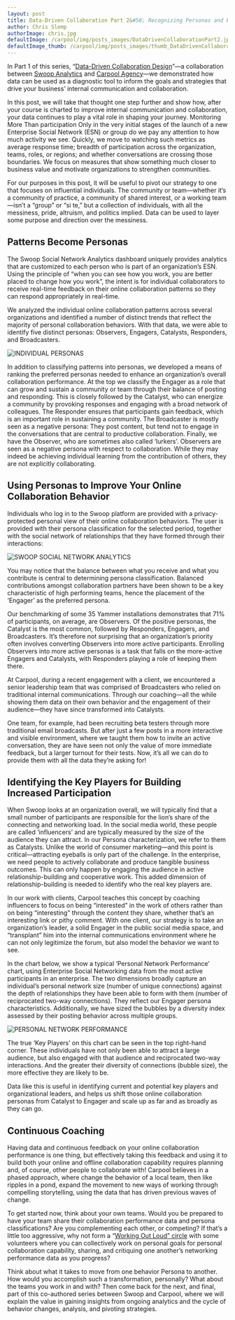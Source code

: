 ```yaml
---
layout: post
title: Data-Driven Collaboration Part 2&#58; Recognizing Personas and Behaviors to Improve Engagement
author: Chris Slemp
authorImage: chris.jpg
defaultImage: /carpool/img/posts_images/DataDrivenCollaborationPart2.jpg
defaultImage_thumb: /carpool/img/posts_images/thumb_DataDrivenCollaborationPart2.jpg
---
```


In Part 1 of this series, “[Data-Driven Collaboration Design](http://carpoolagency.com/articles/Data-Driven-Collaboration-Part-1-How-Rich-Data-Can-Improve-Your-Communication.html)”—a collaboration between [Swoop Analytics](http://swoopanalytics.com/) and [Carpool Agency](http://carpoolagency.com)—we demonstrated how data can be used as a diagnostic tool to inform the goals and strategies that drive your business’ internal communication and collaboration. 

<!--more-->

In this post, we will take that thought one step further and show how, after your course is charted to improve internal communication and collaboration, your data continues to play a vital role in shaping your journey.
Monitoring More Than participation
Only in the very initial stages of the launch of a new Enterprise Social Network (ESN) or group do we pay any attention to how much activity we see. Quickly, we move to watching such metrics as average response time; breadth of participation across the organization, teams, roles, or regions; and whether conversations are crossing those boundaries. We focus on measures that show something much closer to business value and motivate organizations to strengthen communities. 

For our purposes in this post, it will be useful to pivot our strategy to one that focuses on influential individuals. The community or team—whether it’s a community of practice, a community of shared interest, or a working team—isn’t a “group” or “si
te,” but a collection of individuals, with all the messiness, pride, altruism, and politics implied. Data can be used to layer some purpose and direction over the messiness. 

Patterns Become Personas
------------------------

The Swoop Social Network Analytics dashboard uniquely provides analytics that are customized to each person who is part of an organization’s ESN. Using the principle of “when you can see how you work, you are better placed to change how you work”, the intent is for individual collaborators to receive real-time feedback on their online collaboration patterns so they can respond appropriately in real-time. 

We analyzed the individual online collaboration patterns across several organizations and identified a number of distinct trends that reflect the majority of personal collaboration behaviors. With that data, we were able to identify five distinct personas: Observers, Engagers, Catalysts, Responders, and Broadcasters.

![INDIVIDUAL PERSONAS](/carpool/img/posts_images/DataDrivenCollaborationPart2Personas.png)
 
In addition to classifying patterns into personas, we developed a means of ranking the preferred personas needed to enhance an organization’s overall collaboration performance. At the top we classify the Engager as a role that can grow and sustain a community or team through their balance of posting and responding. This is closely followed by the Catalyst, who can energize a community by provoking responses and engaging with a broad network of colleagues. The Responder ensures that participants gain feedback, which is an important role in sustaining a community. The Broadcaster is mostly seen as a negative persona: They post content, but tend not to engage in the conversations that are central to productive collaboration. Finally, we have the Observer, who are sometimes also called ‘lurkers’. Observers are seen as a negative persona with respect to collaboration. While they may indeed be achieving individual learning from the contribution of others, they are not explicitly collaborating.
 
Using Personas to Improve Your Online Collaboration Behavior
------------------------------------------------------------

Individuals who log in to the Swoop platform are provided with a privacy-protected personal view of their online collaboration behaviors. The user is provided with their persona classification for the selected period, together with the social network of relationships that they have formed through their interactions:

![SWOOP SOCIAL NETWORK ANALYTICS](/carpool/img/posts_images/DataDrivenCollaborationPart2SwoopChart.png)

You may notice that the balance between what you receive and what you contribute is central to determining persona classification. Balanced contributions amongst collaboration partners have been shown to be a key characteristic of high performing teams, hence the placement of the ‘Engager’ as the preferred persona.
 
Our benchmarking of some 35 Yammer installations demonstrates that 71% of participants, on average, are Observers. Of the positive personas, the Catalyst is the most common, followed by Responders, Engagers, and Broadcasters. It’s therefore not surprising that an organization’s priority often involves converting Observers into more active participants. Enrolling Observers into more active personas is a task that falls on the more-active Engagers and Catalysts, with Responders playing a role of keeping them there.

At Carpool, during a recent engagement with a client, we encountered a senior leadership team that was comprised of Broadcasters who relied on traditional internal communications. Through our coaching—all the while showing them data on their own behavior and the engagement of their audience—they have since transformed into Catalysts.

One team, for example, had been recruiting beta testers through more traditional email broadcasts. But after just a few posts in a more interactive and visible environment, where we taught them how to invite an active conversation, they are have seen not only the value of more immediate feedback, but a larger turnout for their tests. Now, it’s all we can do to provide them with all the data they’re asking for!
 
Identifying the Key Players for Building Increased Participation
----------------------------------------------------------------

When Swoop looks at an organization overall, we will typically find that a small number of participants are responsible for the lion’s share of the connecting and networking load. In the social media world, these people are called ‘influencers’ and are typically measured by the size of the audience they can attract. In our Persona characterization, we refer to them as Catalysts. Unlike the world of consumer marketing—and this point is critical—attracting eyeballs is only part of the challenge. In the enterprise, we need people to actively collaborate and produce tangible business outcomes. This can only happen by engaging the audience in active relationship-building and cooperative work. This added dimension of relationship-building is needed to identify who the real key players are.

In our work with clients, Carpool teaches this concept by coaching influencers to focus on being “interested” in the work of others rather than on being “interesting” through the content they share, whether that’s an interesting link or pithy comment. With one client, our strategy is to take an organization’s leader, a solid Engager in the public social media space, and “transplant” him into the internal communications environment where he can not only legitimize the forum, but also model the behavior we want to see.
 
In the chart below, we show a typical ‘Personal Network Performance’ chart, using Enterprise Social Networking data from the most active participants in an enterprise. The two dimensions broadly capture an individual’s personal network size (number of unique connections) against the depth of relationships they have been able to form with them (number of reciprocated two-way connections). They reflect our Engager persona characteristics. Additionally, we have sized the bubbles by a diversity index assessed by their posting behavior across multiple groups.
 
![PERSONAL NETWORK PERFORMANCE](/carpool/img/posts_images/DataDrivenCollaborationPart2PersonalNetworkPeformance.png)

The true ‘Key Players’ on this chart can be seen in the top right-hand corner. These individuals have not only been able to attract a large audience, but also engaged with that audience and reciprocated two-way interactions. And the greater their diversity of connections (bubble size), the more effective they are likely to be.
 
Data like this is useful in identifying current and potential key players and organizational leaders, and helps us shift those online collaboration personas from Catalyst to Engager and scale up as far and as broadly as they can go.

Continuous Coaching
-------------------

Having data and continuous feedback on your online collaboration performance is one thing, but effectively taking this feedback and using it to build both your online and offline collaboration capability requires planning and, of course, other people to collaborate with! Carpool believes in a phased approach, where change the behavior of a local team, then like ripples in a pond, expand the movement to new ways of working through compelling storytelling, using the data that has driven previous waves of change. 

To get started now, think about your own teams. Would you be prepared to have your team share their collaboration performance data and persona classifications? Are you complementing each other, or competing? If that’s a little too aggressive, why not form a “[Working Out Loud” circle](http://workingoutloud.com/) with some volunteers where you can collectively work on personal goals for personal collaboration capability, sharing, and critiquing one another’s networking performance data as you progress?

Think about what it takes to move from one behavior Persona to another. How would you accomplish such a transformation, personally? What about the teams you work in and with? Then come back for the next, and final, part of this co-authored series between Swoop and Carpool, where we will explain the value in gaining insights from ongoing analytics and the cycle of behavior changes, analysis, and pivoting strategies.

